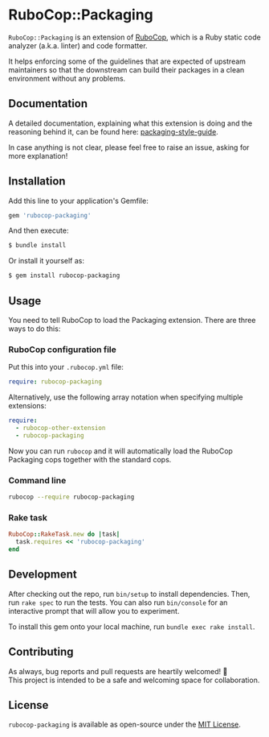 # RuboCop::Packaging

`RuboCop::Packaging` is an extension of [RuboCop](https://rubocop.org/),
which is a Ruby static code analyzer (a.k.a. linter) and code formatter.

It helps enforcing some of the guidelines that are expected of upstream
maintainers so that the downstream can build their packages in a clean
environment without any problems.

## Documentation

A detailed documentation, explaining what this extension is doing and the
reasoning behind it, can be found here: [packaging-style-guide](https://packaging.rubystyle.guide/).

In case anything is not clear, please feel free to raise an issue, asking
for more explanation!

## Installation

Add this line to your application's Gemfile:

```ruby
gem 'rubocop-packaging'
```

And then execute:

```bash
$ bundle install
```

Or install it yourself as:

```bash
$ gem install rubocop-packaging
```

## Usage

You need to tell RuboCop to load the Packaging extension. There are three
ways to do this:

### RuboCop configuration file

Put this into your `.rubocop.yml` file:

```yaml
require: rubocop-packaging
```

Alternatively, use the following array notation when specifying multiple
extensions:

```yaml
require:
  - rubocop-other-extension
  - rubocop-packaging
```

Now you can run `rubocop` and it will automatically load the RuboCop Packaging
cops together with the standard cops.

### Command line

```bash
rubocop --require rubocop-packaging
```

### Rake task

```ruby
RuboCop::RakeTask.new do |task|
  task.requires << 'rubocop-packaging'
end
```

## Development

After checking out the repo, run `bin/setup` to install dependencies. Then,
run `rake spec` to run the tests. You can also run `bin/console` for an
interactive prompt that will allow you to experiment.

To install this gem onto your local machine, run `bundle exec rake install`.

## Contributing

As always, bug reports and pull requests are heartily welcomed! 💖  
This project is intended to be a safe and welcoming space for collaboration.

## License
`rubocop-packaging` is available as open-source under the
[MIT License](https://github.com/utkarsh2102/rubocop-packaging/blob/master/LICENSE).
